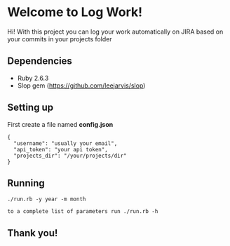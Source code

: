 # Welcome to Log Work!

Hi! With this project you can log your work automatically on JIRA based on your commits in your projects folder

## Dependencies

  - Ruby 2.6.3
  - Slop gem (https://github.com/leejarvis/slop)

## Setting up

First create a file named **config.json**

    {
      "username": "usually your email",
      "api_token": "your api token",
      "projects_dir": "/your/projects/dir"
    }

##  Running

    ./run.rb -y year -m month

    to a complete list of parameters run ./run.rb -h

## Thank you!
